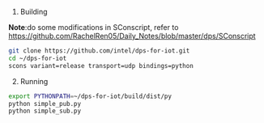 1. Building
  
  **Note**:do some modifications in SConscript, refer to https://github.com/RachelRen05/Daily_Notes/blob/master/dps/SConscript
```bash
git clone https://github.com/intel/dps-for-iot.git
cd ~/dps-for-iot
scons variant=release transport=udp bindings=python
```
2. Running
```bash
export PYTHONPATH=~/dps-for-iot/build/dist/py
python simple_pub.py
python simple_sub.py
```

